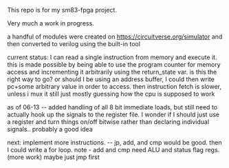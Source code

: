 This repo is for my sm83-fpga project.

Very much a work in progress. 

a handful of modules were created on https://circuitverse.org/simulator and then converted to verilog using the built-in tool


current status: I can read a single instruction from memory and execute it. 
this is made possible by being able to use the program counter for memory access
and incrementing it arbitrarily using the return_state var.
is this the right way to go? or should I be using an address buffer,
I could then write pc+some arbitrary value in order to access. 
then instruction fetch is slower, unless i mux it
still just mostly guessing how the cpu is supposed to work

as of 06-13 -- added handling of all 8 bit immediate loads, but still need to actually
hook up the signals to the register file. I wonder if I should just use a register
and turn things on/off bitwise rather than declaring individual signals.. probably a good idea

next: implement more instructions. -- jp, add, and cmp would be good. 
then I could write a for loop. 
note - add and cmp need ALU and status flag regs. (more work)
maybe just jmp first 
